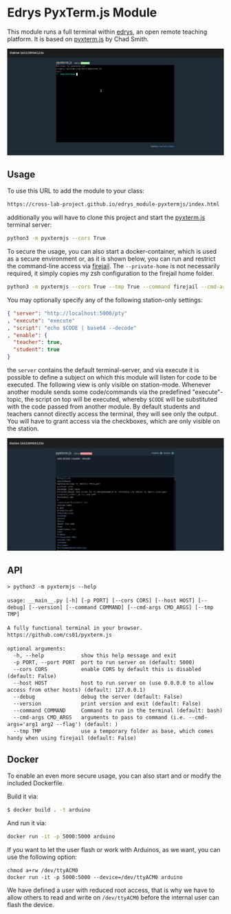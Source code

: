 # Edrys PyxTerm.js Module

This module runs a full terminal within [edrys](https://github.com/edrys-org/edrys), an open remote teaching platform.
It is based on [pyxterm.js](https://github.com/cs01/pyxtermjs) by Chad Smith.

![screenshot](./pyxtermjs.gif)

## Usage 

To use this URL to add the module to your class:

```bash
https://cross-lab-project.github.io/edrys_module-pyxtermjs/index.html
```

additionally you will have to clone this project and start the [pyxterm.js](https://github.com/cs01/pyxtermjs) terminal server:

```bash
python3 -m pyxtermjs --cors True
```

To secure the usage, you can also start a docker-container, which is used as a secure environment or, as it is shown below, you can run and restrict the command-line access via [firejail](https://firejail.wordpress.com/documentation-2/basic-usage/).
The `--private-home` is not necessarily required, it simply copies my zsh configuration to the firejail home folder.

``` bash
python3 -m pyxtermjs --cors True --tmp True --command firejail --cmd-args='--noroot --private --quiet --cpu=1 --nice=19 --hostname=host --net=none --no3d --nosound --rlimit-cpu=1 --allow-debuggers --shell=/bin/zsh --private-home=/home/andre/.zshrc --private-home=/home/andre/.oh-my-zsh'
```

You may optionally specify any of the following station-only settings:

``` json
{ "server": "http://localhost:5000/pty"
, "execute": "execute"
, "script": "echo $CODE | base64 --decode"
, "enable": {
  "teacher": true,
  "student": true
}
```

the `server` contains the default terminal-server, and via execute it is possible to define a subject on which this module will listen for code to be executed. The following view is only visible on station-mode.
Whenever another module sends some code/commands via the predefined "execute"-topic, the script on top will be executed, whereby `$CODE` will be substituted with the code passed from another module.
By default students and teachers cannot directly access the terminal, they will see only the output.
You will have to grant access via the checkboxes, which are only visible on the station.

![station-control](./pyxterm.png)


## API

```
> python3 -m pyxtermjs --help

usage: __main__.py [-h] [-p PORT] [--cors CORS] [--host HOST] [--debug] [--version] [--command COMMAND] [--cmd-args CMD_ARGS] [--tmp TMP]

A fully functional terminal in your browser. https://github.com/cs01/pyxterm.js

optional arguments:
  -h, --help            show this help message and exit
  -p PORT, --port PORT  port to run server on (default: 5000)
  --cors CORS           enable CORS by default this is disabled (default: False)
  --host HOST           host to run server on (use 0.0.0.0 to allow access from other hosts) (default: 127.0.0.1)
  --debug               debug the server (default: False)
  --version             print version and exit (default: False)
  --command COMMAND     Command to run in the terminal (default: bash)
  --cmd-args CMD_ARGS   arguments to pass to command (i.e. --cmd-args='arg1 arg2 --flag') (default: )
  --tmp TMP             use a temporary folder as base, which comes handy when using firejail (default: False)
```

## Docker

To enable an even more secure usage, you can also start and or modify the included Dockerfile.

Build it via:

``` bash
$ docker build . -t arduino
```

And run it via:

``` bash
docker run -it -p 5000:5000 arduino
```

If you want to let the user flash or work with Arduinos, as we want, you can use the following option:

```
chmod a+rw /dev/ttyACM0
docker run -it -p 5000:5000 --device=/dev/ttyACM0 arduino

```

We have defined a user with reduced root access, that is why we have to allow others to read and write on `/dev/ttyACM0` before the internal user can flash the device.